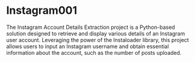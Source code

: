 # Instagram001
The Instagram Account Details Extraction project is a Python-based solution designed to retrieve and display various details of an Instagram user account. Leveraging the power of the Instaloader library, this project allows users to input an Instagram username and obtain essential information about the account, such as the number of posts uploaded.
